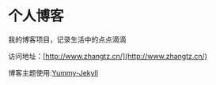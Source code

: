 # 个人博客

我的博客项目，记录生活中的点点滴滴


访问地址：[http://www.zhangtz.cn/](http://www.zhangtz.cn/)


博客主题使用:[Yummy-Jekyll](https://github.com/DONGChuan/Yummy-Jekyll)
